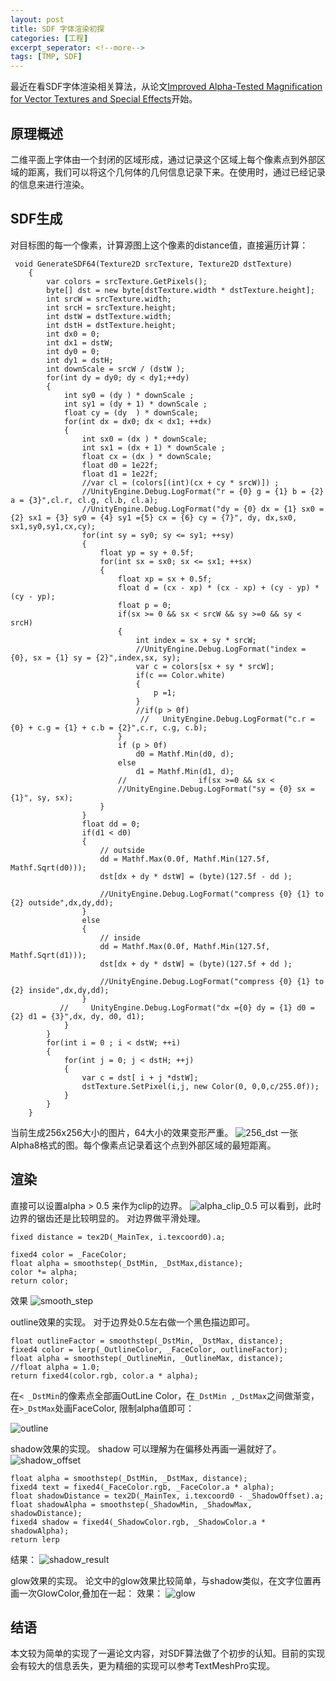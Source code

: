 ```yaml
---
layout: post
title: SDF 字体渲染初探
categories: [工程]
excerpt_seperator: <!--more-->
tags: [TMP, SDF]
---
```

最近在看SDF字体渲染相关算法，从论文[Improved Alpha-Tested Magnification for Vector Textures and Special Effects](https://steamcdn-a.akamaihd.net/apps/valve/2007/SIGGRAPH2007_AlphaTestedMagnification.pdf "Improved Alpha-Tested Magnification")开始。

## 原理概述
二维平面上字体由一个封闭的区域形成，通过记录这个区域上每个像素点到外部区域的距离，我们可以将这个几何体的几何信息记录下来。在使用时，通过已经记录的信息来进行渲染。

## SDF生成
对目标图的每一个像素，计算源图上这个像素的distance值，直接遍历计算：
```
 void GenerateSDF64(Texture2D srcTexture, Texture2D dstTexture)
    {
        var colors = srcTexture.GetPixels();
        byte[] dst = new byte[dstTexture.width * dstTexture.height];
        int srcW = srcTexture.width;
        int srcH = srcTexture.height;
        int dstW = dstTexture.width;
        int dstH = dstTexture.height;
        int dx0 = 0;
        int dx1 = dstW;
        int dy0 = 0;
        int dy1 = dstH;
        int downScale = srcW / (dstW );
        for(int dy = dy0; dy < dy1;++dy)
        {
            int sy0 = (dy ) * downScale ;
            int sy1 = (dy + 1) * downScale ;
            float cy = (dy  ) * downScale;
            for(int dx = dx0; dx < dx1; ++dx)
            {
                int sx0 = (dx ) * downScale;
                int sx1 = (dx + 1) * downScale ;
                float cx = (dx ) * downScale;
                float d0 = 1e22f;
                float d1 = 1e22f;
                //var cl = (colors[(int)(cx + cy * srcW)]) ;
                //UnityEngine.Debug.LogFormat("r = {0} g = {1} b = {2} a = {3}",cl.r, cl.g, cl.b, cl.a);
                //UnityEngine.Debug.LogFormat("dy = {0} dx = {1} sx0 = {2} sx1 = {3} sy0 = {4} sy1 ={5} cx = {6} cy = {7}", dy, dx,sx0, sx1,sy0,sy1,cx,cy);
                for(int sy = sy0; sy <= sy1; ++sy)
                {
                    float yp = sy + 0.5f;
                    for(int sx = sx0; sx <= sx1; ++sx)
                    {
                        float xp = sx + 0.5f;
                        float d = (cx - xp) * (cx - xp) + (cy - yp) * (cy - yp);
                        float p = 0;
                        if(sx >= 0 && sx < srcW && sy >=0 && sy < srcH)
                        {
                            int index = sx + sy * srcW;
                            //UnityEngine.Debug.LogFormat("index = {0}, sx = {1} sy = {2}",index,sx, sy);
                            var c = colors[sx + sy * srcW];
                            if(c == Color.white)
                            {
                                p =1;
                            }
                            //if(p > 0f)
                             //   UnityEngine.Debug.LogFormat("c.r = {0} + c.g = {1} + c.b = {2}",c.r, c.g, c.b);
                        }
                        if (p > 0f)
                            d0 = Mathf.Min(d0, d);
                        else
                            d1 = Mathf.Min(d1, d);
                        //                if(sx >=0 && sx <
                        //UnityEngine.Debug.LogFormat("sy = {0} sx = {1}", sy, sx);
                    }
                }
                float dd = 0;
                if(d1 < d0)
                {
                    // outside
                    dd = Mathf.Max(0.0f, Mathf.Min(127.5f, Mathf.Sqrt(d0)));
                    dst[dx + dy * dstW] = (byte)(127.5f - dd );

                    //UnityEngine.Debug.LogFormat("compress {0} {1} to {2} outside",dx,dy,dd);
                }
                else
                {
                    // inside
                    dd = Mathf.Max(0.0f, Mathf.Min(127.5f, Mathf.Sqrt(d1)));
                    dst[dx + dy * dstW] = (byte)(127.5f + dd );

                    //UnityEngine.Debug.LogFormat("compress {0} {1} to {2} inside",dx,dy,dd);
                }
           //     UnityEngine.Debug.LogFormat("dx ={0} dy = {1} d0 = {2} d1 = {3}",dx, dy, d0, d1);
            }
        }
        for(int i = 0 ; i < dstW; ++i)
        {
            for(int j = 0; j < dstH; ++j)
            {
                var c = dst[ i + j *dstW];
                dstTexture.SetPixel(i,j, new Color(0, 0,0,c/255.0f));
            }
        }
    }
```
当前生成256x256大小的图片，64大小的效果变形严重。
![256_dst](assets/textmeshpro/256_dst.png)
一张Alpha8格式的图。每个像素点记录着这个点到外部区域的最短距离。
## 渲染
直接可以设置alpha > 0.5 来作为clip的边界。
![alpha_clip_0.5](assets/texmeshpro/alpha_clip_0.5.png)
可以看到，此时边界的锯齿还是比较明显的。
对边界做平滑处理。
```
fixed distance = tex2D(_MainTex, i.texcoord0).a;

fixed4 color = _FaceColor;
float alpha = smoothstep(_DstMin, _DstMax,distance);
color *= alpha;
return color;

```
效果 ![smooth_step](assets/textmeshpro/smoothstep.png)

outline效果的实现。
对于边界处0.5左右做一个黑色描边即可。
```
float outlineFactor = smoothstep(_DstMin, _DstMax, distance);
fixed4 color = lerp(_OutlineColor, _FaceColor, outlineFactor);
float alpha = smoothstep(_OutlineMin, _OutlineMax, distance);
//float alpha = 1.0;
return fixed4(color.rgb, color.a * alpha);

```
在`< _DstMin`的像素点全部画OutLine Color，在`_DstMin ,_DstMax`之间做渐变，在`>_DstMax`处画FaceColor,
限制alpha值即可：

![outline](assets/textmeshpro/outline.png)


shadow效果的实现。
shadow 可以理解为在偏移处再画一遍就好了。
![shadow_offset](assets/textmeshpro/shadow_0.01.png)
```
float alpha = smoothstep(_DstMin, _DstMax, distance);
fixed4 text = fixed4(_FaceColor.rgb, _FaceColor.a * alpha);
float shadowDistance = tex2D(_MainTex, i.texcoord0 - _ShadowOffset).a;
float shadowAlpha = smoothstep(_ShadowMin, _ShadowMax, shadowDistance);
fixed4 shadow = fixed4(_ShadowColor.rgb, _ShadowColor.a * shadowAlpha);
return lerp
```
结果：
![shadow_result](assets/textmeshpro/shadoww.png)


glow效果的实现。
论文中的glow效果比较简单，与shadow类似，在文字位置再画一次GlowColor,叠加在一起：
效果：
![glow](assets/textmeshpro/glow.png)


## 结语
本文较为简单的实现了一遍论文内容，对SDF算法做了个初步的认知。目前的实现会有较大的信息丢失，更为精细的实现可以参考TextMeshPro实现。









